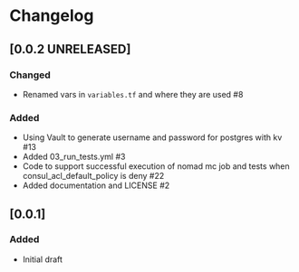 # Changelog

## [0.0.2 UNRELEASED]

### Changed
- Renamed vars in `variables.tf` and where they are used #8

### Added
- Using Vault to generate username and password for postgres with kv #13
- Added 03_run_tests.yml #3
- Code to support successful execution of nomad mc job and tests when consul_acl_default_policy is deny #22
- Added documentation and LICENSE #2

## [0.0.1]

### Added

- Initial draft
